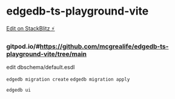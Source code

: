 # edgedb-ts-playground-vite

[Edit on StackBlitz ⚡️](https://stackblitz.com/edit/vitejs-vite-3hsef9)



### gitpod.io/#https://github.com/mcgrealife/edgedb-ts-playground-vite/tree/main


edit dbschema/default.esdl

`edgedb migration create`
`edgedb migration apply`

`edgedb ui`
